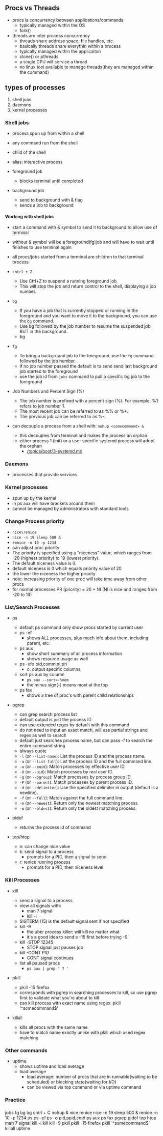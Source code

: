 ## Procs vs Threads

* procs is concurrency between applications/commands
    * typically managed within the OS
    * fork()
* threads are inter process concurrency
    * threads share address space, file handles, etc.
    * basically threads share everythin within a process
    * typically managed within the applicaiton
    * clone() or pthreads
    * a single CPU will service a thread
    * no linux tool available to manage threads(they are managed within the command)

## types of processes

1. shell jobs
1. daemons
1. kernel processes


### Shell jobs
* process spun up from within a shell
* any command run from the shell
* child of the shell
* alias: interactive process

* foreground job
    * blocks terminal until completed
* background job
    * send to background with & flag
    * sends a job to background


#### Working with shell jobs
* start a command with & symbol to send it to background to allow use of terminal
* without & symbol will be a foreground(fg)job and will have to wait until finishes to use terminal again
* all procs/jobs started from a terminal are children to that terminal process

* `cntrl + Z`
    * Use Ctrl+Z to suspend a running foreground job. 
    * This will stop the job and return control to the shell, displaying a job number.

* `bg`
    * If you have a job that is currently stopped or running in the foreground and you want to move it to the background, you can use the `bg` command.
    * Use bg followed by the job number to resume the suspended job BUT in the background.
    * bg <jobs id>

* `fg`
    * To bring a background job to the foreground, use the `fg` command followed by the job number.
    * if no job number passed the default is to send send last background job started to the foreground
    * use the job id from `jobs` command to pull a specific bg job to the foreground

* Job Numbers and Percent Sign (%)
    * The job number is prefixed with a percent sign (%). For example, %1 refers to job number 1.
    * The most recent job can be referred to as %% or %+.
    * The previous job can be referred to as %-.

* can decouple a process from a shell with: `nohup <somecommand> &`
    * this decouples from terminal and makes the process an orphan
    * either process 1 (init) or a user specific systemd process will adopt the orphan
        * [/topics/boot/3-systemd.md](systemd)

### Daemons
* processes that provide services

### Kernel processes
* spun up by the kernel
* in ps aux will have brackets around them
* cannot be managed by administrators with standard tools

### Change Process priority
* `nice\renice`
* `nice -n 19 sleep 500 &`
* `renice -n 10 -p 1234`
* can adjust proc priority
* The priority is specified using a "niceness" value, which ranges from -20 (highest priority) to 19 (lowest priority). 
* The default niceness value is 0.
* default niceness is 0 which equals priority value of 20
* the lower the niceness the higher priority
* note: increasing priority of one proc will take time away from other procs
* for normal processes PR (priority) = 20 + NI (NI is nice and ranges from -20 to 19)


### List/Search Processes
* ps
    * default ps command only show procs started by current user
    * ps -ef 
        * shows ALL processes, plus much info about them, including parent, etc.
    * ps aux
        * show short summary of all process information
        * shows resource usage as well
    * ps -efo pid,comm,ni,pri
        * o: output specific columns
    * sort ps aux by column
        * `ps aux --sort=-%mem`
        * the minus sign(-) means most at the top
    * ps fax
        * shows a tree of proc's with parent child relationships
* pgrep
    * can grep search process list
    * default output is just the process ID
    * can use extended regex by default with this command
    * do not need to input an exact match, will use partial strings and regex as well to search
    * default just searches process name, but can pass -f to search the entire command string
    * always quote
    - `-l` (or `--list-name`): List the process ID and the process name.
    - `-a` (or `--list-full`): List the process ID and the full command line.
    - `-u` (or `--euid`): Match processes by effective user ID.
    - `-U` (or `--uid`): Match processes by real user ID.
    - `-g` (or `--pgroup`): Match processes by process group ID.
    - `-P` (or `--parent`): Match processes by parent process ID.
    - `-d` (or `--delimiter`): Use the specified delimiter in output (default is a newline).
    - `-f` (or `--full`): Match against the full command line.
    - `-n` (or `--newest`): Return only the newest matching process.
    - `-o` (or `--oldest`): Return only the oldest matching process.


* pidof <command>
    * returns the process id of command 


* top/htop
    * n: can change nice value
    * k: send signal to a process
        * prompts for a PID, then a signal to send
    * r: renice running process
        * prompts for a PID, then niceness level


### Kill Processes
* kill
    * send a signal to a process
    * view all signals with: 
        * man 7 signal
        * kill -l
    * SIGTERM (15) is the default signal sent if not specified
    * kill -9
        * the uber process killer: will kill no matter what
        * it's a good idea to send a -15 first before trying -9
    * kill -STOP 12345
        * STOP signal just pauses job
    * kill -CONT PID
        * CONT signal continues
    * list all paused procs
        * `ps aux | grep ' T '`

* pkill
    * pkill -15 firefox
    * corresponds with pgrep in searching processes to kill, so use pgrep first to validate what you're about to kill
    * can kill process with exact name using regex: pkill '^somecommand$'
    
* killall
    * kills all procs with the same name
    * have to match name exactly unlike with pkill which used regex matching



### Other commands
* uptime
    * shows uptime and load average
    * load average
        * load average: number of procs that are in runnable(waiting to be scheduled) or blocking state(waiting for I/O)
        * can be viewed via top command or via uptime command




### Practice





### 
jobs
fg
bg <jobs id>
bg
cntrl + C
nohup <somecommand> &
nice
renice
nice -n 19 sleep 500 &
renice -n 10 -p 1234
ps
ps -ef
ps -o pid,ppid,cmd
ps aux
ps fax
pgrep
pidof <command>
top
htop
man 7 signal
kill -l
kill
kill -9
pkill
pkill -15 firefox
pkill '^somecommand$'
killall
uptime